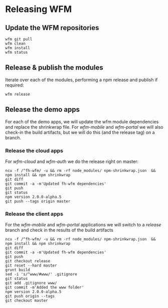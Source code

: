 # Releasing WFM

## Update the WFM repositories

```
wfm git pull
wfm clean
wfm install
wfm status
```

## Release & publish the modules
Iterate over each of the modules, performing a npm release and publish if required:

```
wfm release
```

## Release the demo apps
For each of the demo apps, we will update the wfm module dependencies and replace the shrinkwrap file.  For _wfm-mobile_ and _wfm-portal_ we will also check-in the build artifacts, but we will do this (and the release tag) on a branch.

### Release the cloud apps
For _wfm-cloud_ and _wfm-auth_ we do the release right on master:

```
ncu -f /^fh-wfm/ -u && rm -rf node_modules/ npm-shrinkwrap.json  && npm install && npm shrinkwrap
git diff
git commit -a -m'Updated fh-wfm dependencies'
git push
git status
npm version 2.0.0-alpha.5
git push --tags origin master
```

### Release the client apps
For the _wfm-mobile_ and _wfm-portal_ applications we will switch to a _release_ branch and check in the results of the build artifacts
```
ncu -f /^fh-wfm/ -u && rm -rf node_modules/ npm-shrinkwrap.json  && npm install && npm shrinkwrap
git diff
git commit -a -m'Updated fh-wfm dependencies'
git push
git checkout release
git reset --hard master
grunt build
sed -i 's/^www/#www/' .gitignore
git status
git add .gitignore www/
git commit -m'Added the www folder'
npm version 2.0.0-alpha.5
git push origin --tags
git checkout master
```
